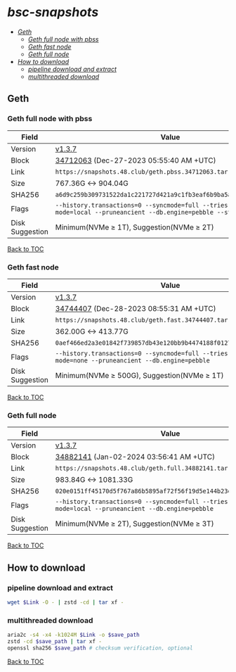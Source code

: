 # *bsc-snapshots*


- *[Geth](#geth)*
    - *[Geth full node with pbss](#geth-full-node-with-pbss)*
    - *[Geth fast node](#geth-fast-node)*
    - *[Geth full node](#geth-full-node)*
- *[How to download](#how-to-download)*
    - *[pipeline download and extract](#pipeline-download-and-extract)*
    - *[multithreaded download](#multithreaded-download)*

## Geth
### Geth full node with pbss

| Field |Value |
| --- | --- |
| Version | [v1.3.7](https://github.com/bnb-chain/bsc/releases/tag/v1.3.7) |
| Block | [34712063](https://bscscan.com/block/34712063) (Dec-27-2023 05:55:40 AM +UTC) |
| Link | `https://snapshots.48.club/geth.pbss.34712063.tar.zst` |
| Size | 767.36G <-> 904.04G |
| SHA256 | `a6d9c259b309731522da1c221727d421a9c1fb3eaf6b9ba5a0c9d7aa3904d8b4` |
| Flags | `--history.transactions=0 --syncmode=full --tries-verify-mode=local --pruneancient --db.engine=pebble --state.scheme=path` |
| Disk Suggestion | Minimum(NVMe ≥ 1T), Suggestion(NVMe ≥ 2T)|

[Back to TOC](#bsc-snapshots)

### Geth fast node

| Field |Value |
| --- | --- |
| Version | [v1.3.7](https://github.com/bnb-chain/bsc/releases/tag/v1.3.7) |
| Block | [34744407](https://bscscan.com/block/34744407) (Dec-28-2023 08:55:31 AM +UTC) |
| Link | `https://snapshots.48.club/geth.fast.34744407.tar.zst` |
| Size | 362.00G <-> 413.77G |
| SHA256 | `0aef466ed2a3e01842f739857db43e120bb9b4474188f012755ba8e4a5f873bf` |
| Flags | `--history.transactions=0 --syncmode=full --tries-verify-mode=none --pruneancient --db.engine=pebble` |
| Disk Suggestion | Minimum(NVMe ≥ 500G), Suggestion(NVMe ≥ 1T)|

[Back to TOC](#bsc-snapshots)

### Geth full node

| Field |Value |
| --- | --- |
| Version | [v1.3.7](https://github.com/bnb-chain/bsc/releases/tag/v1.3.7) |
| Block | [34882141](https://bscscan.com/block/34882141) (Jan-02-2024 03:56:41 AM +UTC) |
| Link | `https://snapshots.48.club/geth.full.34882141.tar.zst` |
| Size | 983.84G <-> 1081.33G |
| SHA256 | `020e0151ff45170d5f767a86b5895af72f56f19d5e144b23e5a0b9a4b1e447c4` |
| Flags | `--history.transactions=0 --syncmode=full --tries-verify-mode=local --pruneancient --db.engine=pebble` |
| Disk Suggestion | Minimum(NVMe ≥ 2T), Suggestion(NVMe ≥ 3T)|

[Back to TOC](#bsc-snapshots)

## How to download
### pipeline download and extract

```bash
wget $Link -O - | zstd -cd | tar xf -
```

### multithreaded download

```bash
aria2c -s4 -x4 -k1024M $Link -o $save_path
zstd -cd $save_path | tar xf -
openssl sha256 $save_path # checksum verification, optional
```

[Back to TOC](#bsc-snapshots)
